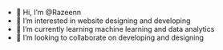 - 👋 Hi, I’m @Razeenn
- 👀 I’m interested in website designing and developing
- 🌱 I’m currently learning  machine learning and data analytics
- 💞️ I’m looking to collaborate on developing and designing


<!---
Razeenn/Razeenn is a ✨ special ✨ repository because its `README.md` (this file) appears on your GitHub profile.
You can click the Preview link to take a look at your changes.
--->
